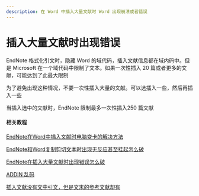 ```yaml
---
description: 在 Word 中插入大量文献时 Word 出现崩溃或者错误
---
```


# 插入大量文献时出现错误

EndNote 格式化引文时，隐藏 Word 的域代码，插入文献信息都在域内码中。但是 Microsoft 在一个域代码中限制了文本。如果一次性插入 20 篇或者更多的文献，可能达到了此最大限制

为了避免出现这种情况，不要一次性插入大量的文献。可以选插入一些，然后再插入一些

当插入选中的文献时，EndNote 限制最多一次性插入250 篇文献

#### 相关教程

[EndNote在Word中插入文献时电脑变卡的解决方法](http://www.howsci.com/endnote-word-optimize.html)

[EndNote和Word复制剪切文本时出现无反应甚至挂起怎么破](http://www.howsci.com/endnote-word-hang-when-cut-and-paste.html)

[EndNote在插入大量文献时出现错误怎么破](http://www.howsci.com/endnote-word-error-insert-amounts-citations.html)

[ADDIN 乱码](garbled-addin.md)

[插入文献没有文中引文，但是文末的参考文献却有](inserted-citations-disappear-but-reference-list-is-created.md)


